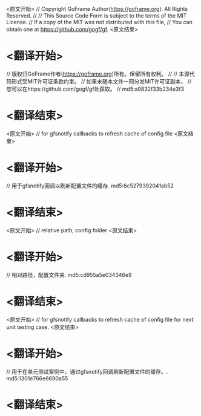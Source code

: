 
<原文开始>
// Copyright GoFrame Author(https://goframe.org). All Rights Reserved.
//
// This Source Code Form is subject to the terms of the MIT License.
// If a copy of the MIT was not distributed with this file,
// You can obtain one at https://github.com/gogf/gf.
<原文结束>

# <翻译开始>
// 版权归GoFrame作者(https://goframe.org)所有。保留所有权利。
//
// 本源代码形式受MIT许可证条款约束。
// 如果未随本文件一同分发MIT许可证副本，
// 您可以在https://github.com/gogf/gf处获取。
// md5:a9832f33b234e3f3
# <翻译结束>


<原文开始>
// for gfsnotify callbacks to refresh cache of config file
<原文结束>

# <翻译开始>
// 用于gfsnotify回调以刷新配置文件的缓存. md5:6c5279392041ab52
# <翻译结束>


<原文开始>
// relative path, config folder
<原文结束>

# <翻译开始>
// 相对路径，配置文件夹. md5:cd955a5e034346e9
# <翻译结束>


<原文开始>
// for gfsnotify callbacks to refresh cache of config file for next unit testing case.
<原文结束>

# <翻译开始>
// 用于在单元测试案例中，通过gfsnotify回调刷新配置文件的缓存。. md5:1301e766e6690a55
# <翻译结束>


